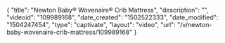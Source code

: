 {
    "title": "Newton Baby&reg; Wovenaire&reg; Crib Mattress",
    "description": "",
    "videoid": "109989168",
    "date_created": "1502522333",
    "date_modified": "1504247454",
    "type": "captivate",
    "layout": "video",
    "url": "\/v\/newton-baby-wovenaire-crib-mattress\/109989168"
}